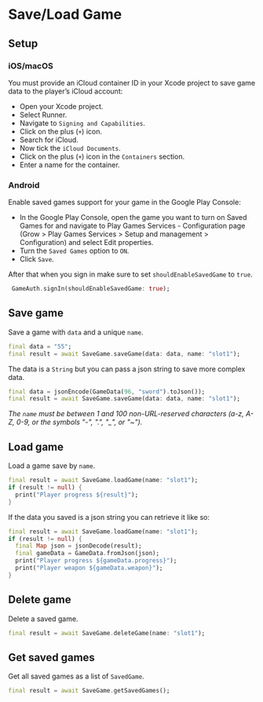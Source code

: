 # Save/Load Game  

## Setup

### iOS/macOS

You must provide an iCloud container ID in your Xcode project to save game data to the player’s iCloud account:

- Open your Xcode project.
- Select Runner.
- Navigate to `Signing and Capabilities`.
- Click on the plus (`+`) icon.
- Search for iCloud.
- Now tick the `iCloud Documents`.
- Click on the plus (`+`) icon in the `Containers` section.
- Enter a name for the container.

### Android

Enable saved games support for your game in the Google Play Console:

- In the Google Play Console, open the game you want to turn on Saved Games for and navigate to Play Games Services - Configuration page (Grow > Play Games Services > Setup and management > Configuration) and select Edit properties.  
- Turn the `Saved Games` option to `ON`.  
- Click `Save`.

After that when you sign in make sure to set `shouldEnableSavedGame` to `true`.

``` dart
 GameAuth.signIn(shouldEnableSavedGame: true);
```  

## Save game

Save a game with `data` and a unique `name`.

```dart
final data = "55";
final result = await SaveGame.saveGame(data: data, name: "slot1");
```

The data is a `String` but you can pass a json string to save more complex data.  

```dart
final data = jsonEncode(GameData(96, "sword").toJson());
final result = await SaveGame.saveGame(data: data, name: "slot1");
```

*The `name` must be between 1 and 100 non-URL-reserved characters (a-z, A-Z, 0-9, or the symbols "-", ".", "_", or "~").*  

## Load game

Load a game save by `name`.

```dart
final result = await SaveGame.loadGame(name: "slot1");
if (result != null) {
  print("Player progress ${result}");
}
```

If the data you saved is a json string you can retrieve it like so:  

```dart
final result = await SaveGame.loadGame(name: "slot1");
if (result != null) {
  final Map json = jsonDecode(result);
  final gameData = GameData.fromJson(json);
  print("Player progress ${gameData.progress}");
  print("Player weapon ${gameData.weapon}");
}
```

## Delete game

Delete a saved game.

```dart
final result = await SaveGame.deleteGame(name: "slot1");
```

## Get saved games

Get all saved games as a list of `SavedGame`.

```dart
final result = await SaveGame.getSavedGames();
```
